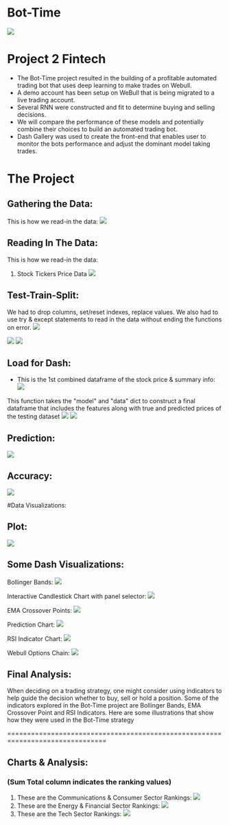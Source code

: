 # Bot-Time
![](images/bot-time.png)

# Project 2 Fintech 
- The Bot-Time project resulted in the building of a profitable automated trading bot that uses deep learning to make trades on Webull.
- A demo account has been setup on WeBull that is being migrated to a live trading account.
- Several RNN were constructed and fit to determine buying and selling decisions.
- We will compare the performance of these models and potentially combine their choices to build an automated trading bot.
- Dash Gallery was used to create the front-end that enables user to monitor the bots performance and adjust the dominant model taking trades.

# The Project
## Gathering the Data:
This is how we read-in the data:
![](images/get_data.png) 

## Reading In The Data:
This is how we read-in the data:
1. Stock Tickers Price Data
![](images/load_data.png)

## Test-Train-Split:
We had to drop columns, set/reset indexes, replace values. We also had to use try & except statements to read in the data without ending the functions on error.
![](images/test_train_split.png)

![](images/train1.png)
![](images/train2.png)

## Load for Dash:
- This is the 1st combined dataframe of the stock price & summary info:
![](images/load_for_dash.png)


This function takes the "model" and "data" dict to construct a final dataframe that includes the features along with true and predicted prices of the testing dataset
![](images/get_final_data1.png)
![](images/get_final_data2.png)

## Prediction:
![](images/predict_function.png)

## Accuracy:
![](images/calc_accuracy.png)

#Data Visualizations:
## Plot:
![](images/prediction_plot.png)

## Some Dash Visualizations:
Bollinger Bands:
![](images/Bollinger_Bands.png)

Interactive Candlestick Chart with panel selector:
![](images/Candlestick.png)

EMA Crossover Points:
![](images/Crossover.png)

Prediction Chart:
![](images/Prediction.png)

RSI Indicator Chart:
![](images/RSI.png)

Webull Options Chain:
![](images/Webull_Options_Chain.png)

## Final Analysis:


When deciding on a trading strategy, one might consider using indicators to help guide the decision whether to buy, sell or hold a position. Some of the indicators explored in the Bot-Time project are Bollinger Bands, EMA Crossover Point and RSI Indicators.  Here are some illustrations that show how they were used in the Bot-Time strategy


===============================================================================
## Charts & Analysis:
### (Sum Total column indicates the ranking values)
1. These are the Communications & Consumer Sector Rankings:
![](images/add_image.png)
2. These are the Energy & Financial Sector Rankings:
![](images/add_image.png)
3. These are the Tech Sector Rankings:
![](images/add_image.png)